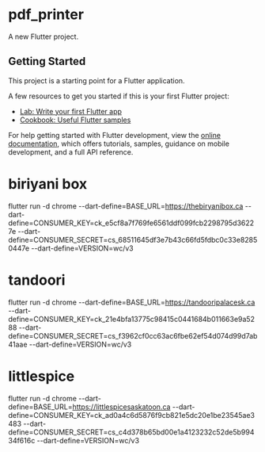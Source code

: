 # pdf_printer

A new Flutter project.

## Getting Started

This project is a starting point for a Flutter application.

A few resources to get you started if this is your first Flutter project:

-   [Lab: Write your first Flutter app](https://docs.flutter.dev/get-started/codelab)
-   [Cookbook: Useful Flutter samples](https://docs.flutter.dev/cookbook)

For help getting started with Flutter development, view the
[online documentation](https://docs.flutter.dev/), which offers tutorials,
samples, guidance on mobile development, and a full API reference.

# biriyani box

flutter run -d chrome --dart-define=BASE_URL=https://thebiryanibox.ca --dart-define=CONSUMER_KEY=ck_e5cf8a7f769fe6561ddf099fcb2298795d36227e --dart-define=CONSUMER_SECRET=cs_68511645df3e7b43c66fd5fdbc0c33e82850447e --dart-define=VERSION=wc/v3

# tandoori

flutter run -d chrome --dart-define=BASE_URL=https://tandooripalacesk.ca --dart-define=CONSUMER_KEY=ck_21e4bfa13775c98415c0441684b011663e9a5288 --dart-define=CONSUMER_SECRET=cs_f3962cf0cc63ac6fbe62ef54d074d99d7ab41aae --dart-define=VERSION=wc/v3

# littlespice

flutter run -d chrome --dart-define=BASE_URL=https://littlespicesaskatoon.ca --dart-define=CONSUMER_KEY=ck_ad0a4c6d5876f9cb821e5dc20e1be23545ae3483 --dart-define=CONSUMER_SECRET=cs_c4d378b65bd00e1a4123232c52de5b99434f616c --dart-define=VERSION=wc/v3